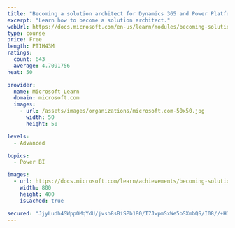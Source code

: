 ```yaml
---
title: "Becoming a solution architect for Dynamics 365 and Power Platform"
excerpt: "Learn how to become a solution architect."
webUrl: https://docs.microsoft.com/en-us/learn/modules/becoming-solution-architect/
type: course
price: Free
length: PT1H43M
ratings:
  count: 643
  average: 4.7091756
heat: 50

provider:
  name: Microsoft Learn
  domain: microsoft.com
  images:
    - url: /assets/images/organizations/microsoft.com-50x50.jpg
      width: 50
      height: 50

levels:
  - Advanced

topics:
  - Power BI

images:
  - url: https://docs.microsoft.com/learn/achievements/becoming-solution-architect-social.png
    width: 800
    height: 400
    isCached: true

secured: "JjyLudh4SWppOMqYdU/jvsh8sBiSPb180/I7JwpmSxWe5bSXmbQS/I08//+H38zgDMCMsdXh/S0+YbdFpyhV0DZ6OtQE53UQgrFRqvfzO0kDz18mD1EH2i19o91kmJrlpyeDlRIoCYKA3jg244DleVB6gIFlxMoQ0UIRGklBVKt9vpszsYumNEEYtj12HYWziBkIfRaSiFo7jI9FsTqI4sHux4DRvb5WDCcwiSubCV8nXGlqCNl3FMPMEi0D1PkX2nYXnsxZuVL5BOliJ6MTBOFg8KzY1zdk8t7OXFNBSbmxDo6b9e2zaNt4IeIFcIgQLJMyBCGEF89hBJmDVPo2GhajFm8qx7TgIlLGECwU+bzUeomuD0arAn5oVcQTCkB8nmiQGo5oN63JMZ3dvJBJ/Nn8eDPQjvFY6Xe2dEmCBi0=;QgkLkZ/K4W+oRv0J+Emx9w=="
---
```


